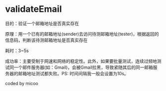 ﻿validateEmail
======

目的：验证一个邮箱地址是否真实存在

原理：用一个已有的邮箱地址(sender)去访问待测邮箱地址(tester)，根据返回的信息码，判断该待测邮箱地址是否真实存在

耗时：3~5s

成功率：主要受制于网速和网络的稳定性。此外，如果要批量测试，连续过频地测试同一个邮件服务器(如：Gmail)，会被Gmail拉黑，导致紧随其后的同一邮箱服务器的邮箱地址测试都失败。PS: 时间间隔我一般会设置为10s。


coded by micoo
